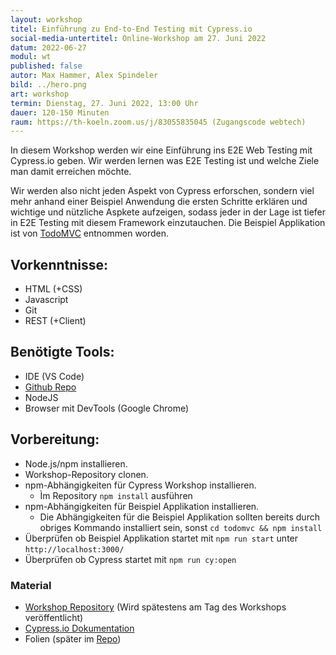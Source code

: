 ```yaml
---
layout: workshop
titel: Einführung zu End-to-End Testing mit Cypress.io
social-media-untertitel: Online-Workshop am 27. Juni 2022
datum: 2022-06-27
modul: wt
published: false
autor: Max Hammer, Alex Spindeler
bild: ../hero.png
art: workshop
termin: Dienstag, 27. Juni 2022, 13:00 Uhr
dauer: 120-150 Minuten
raum: https://th-koeln.zoom.us/j/83055835045 (Zugangscode webtech) 
---
```


In diesem Workshop werden wir eine Einführung ins E2E Web Testing mit Cypress.io geben. Wir werden lernen was E2E Testing ist und welche Ziele man damit erreichen möchte.

Wir werden also nicht jeden Aspekt von Cypress erforschen, sondern viel mehr anhand einer Beispiel Anwendung die ersten Schritte erklären und wichtige und nützliche Aspkete aufzeigen, sodass jeder in der Lage ist tiefer in E2E Testing mit diesem Framework einzutauchen. Die Beispiel Applikation ist von [TodoMVC](https://todomvc.com/) entnommen worden. 

## Vorkenntnisse:
- HTML (+CSS)
- Javascript
- Git
- REST (+Client)

## Benötigte Tools:
- IDE (VS Code)
- [Github Repo](https://github.com/MaxHam/testing-workshop-cypress)
- NodeJS
- Browser mit DevTools (Google Chrome)

## Vorbereitung:

- Node.js/npm installieren.
- Workshop-Repository clonen.
- npm-Abhängigkeiten für Cypress Workshop installieren.
  - Ìm Repository `npm install` ausführen
- npm-Abhängigkeiten für Beispiel Applikation installieren.
  - Die Abhängigkeiten für die Beispiel Applikation sollten bereits durch obriges Kommando installiert sein, sonst `cd todomvc && npm install`
- Überprüfen ob Beispiel Applikation startet mit `npm run start` unter `http://localhost:3000/`
- Überprüfen ob Cypress startet mit `npm run cy:open`

### Material
- [Workshop Repository](https://github.com/MaxHam/testing-workshop-cypress) (Wird spätestens am Tag des Workshops veröffentlicht)
- [Cypress.io Dokumentation](https://docs.cypress.io/)
- Folien (später im [Repo](https://github.com/MaxHam/testing-workshop-cypress))